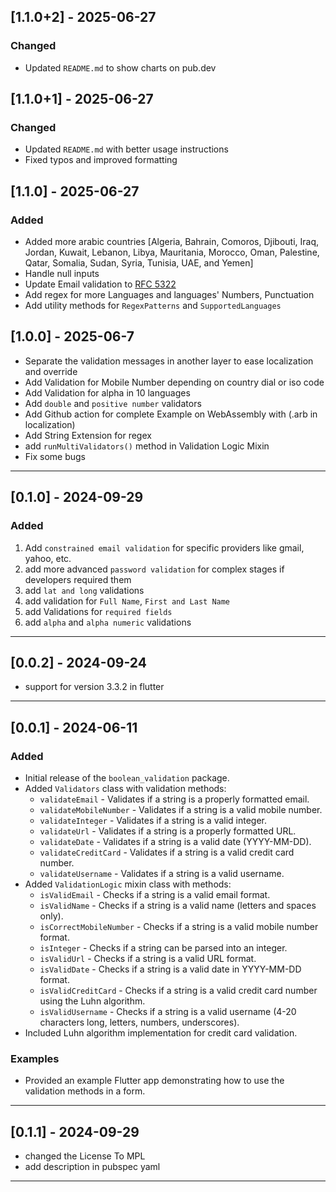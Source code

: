 ## [1.1.0+2] - 2025-06-27

### Changed

- Updated `README.md` to show charts on pub.dev

## [1.1.0+1] - 2025-06-27

### Changed

- Updated `README.md` with better usage instructions
- Fixed typos and improved formatting

## [1.1.0] - 2025-06-27

### Added
- Added more arabic countries [Algeria, Bahrain, Comoros, Djibouti, Iraq, Jordan, Kuwait, Lebanon, Libya, Mauritania, Morocco, Oman, Palestine, Qatar, Somalia, Sudan, Syria, Tunisia, UAE, and Yemen]
- Handle null inputs
- Update Email validation to [RFC 5322](https://www.rfc-editor.org/rfc/rfc5322)
- Add regex for more Languages and languages' Numbers, Punctuation
- Add utility methods for `RegexPatterns` and `SupportedLanguages` 


## [1.0.0] - 2025-06-7

- Separate the validation messages in another layer to ease localization and override
- Add Validation for Mobile Number depending on country dial or iso code
- Add Validation for alpha in 10 languages 
- Add `double` and `positive number` validators
- Add Github action for complete Example on WebAssembly with (.arb in localization)
- Add String Extension for regex
- add `runMultiValidators()` method in Validation Logic Mixin
- Fix some bugs

<hr/>

## [0.1.0] - 2024-09-29

### Added
1) Add `constrained email validation` for specific providers like gmail, yahoo, etc.
2) add more advanced `password validation` for complex stages if developers required them
3) add `lat and long` validations
4) add validation for `Full Name`, `First and Last Name`
5) add Validations for `required fields`
6) add `alpha` and `alpha numeric` validations

<hr/>

## [0.0.2] - 2024-09-24

- support for version 3.3.2 in flutter

<hr/>

## [0.0.1] - 2024-06-11

### Added

- Initial release of the `boolean_validation` package.
- Added `Validators` class with validation methods:
    - `validateEmail` - Validates if a string is a properly formatted email.
    - `validateMobileNumber` - Validates if a string is a valid mobile number.
    - `validateInteger` - Validates if a string is a valid integer.
    - `validateUrl` - Validates if a string is a properly formatted URL.
    - `validateDate` - Validates if a string is a valid date (YYYY-MM-DD).
    - `validateCreditCard` - Validates if a string is a valid credit card number.
    - `validateUsername` - Validates if a string is a valid username.
- Added `ValidationLogic` mixin class with methods:
    - `isValidEmail` - Checks if a string is a valid email format.
    - `isValidName` - Checks if a string is a valid name (letters and spaces only).
    - `isCorrectMobileNumber` - Checks if a string is a valid mobile number format.
    - `isInteger` - Checks if a string can be parsed into an integer.
    - `isValidUrl` - Checks if a string is a valid URL format.
    - `isValidDate` - Checks if a string is a valid date in YYYY-MM-DD format.
    - `isValidCreditCard` - Checks if a string is a valid credit card number using the Luhn
      algorithm.
    - `isValidUsername` - Checks if a string is a valid username (4-20 characters long, letters,
      numbers, underscores).
- Included Luhn algorithm implementation for credit card validation.

### Examples

- Provided an example Flutter app demonstrating how to use the validation methods in a form.

<hr/>

## [0.1.1] - 2024-09-29

- changed the License To MPL
- add description in pubspec yaml

<hr/>
